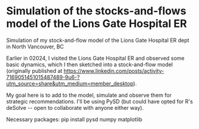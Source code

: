 # Simulation of the stocks-and-flows model of the Lions Gate Hospital ER
Simulation of my stock-and-flow model of the Lions Gate Hospital ER dept in North Vancouver, BC

Earlier in 02024, I visited the Lions Gate Hospital ER and observed some basic dynamics, which I then sketched into a stock-and-flow model (originally published at https://www.linkedin.com/posts/activity-7169051451015487489-9u6-?utm_source=share&utm_medium=member_desktop).

My goal here is to add to the model, simulate and observe them for strategic recommendations. I'll be using PySD (but could have opted for R's deSolve -- open to collaborate with anyone either way).

Necessary packages: pip install pysd numpy matplotlib
